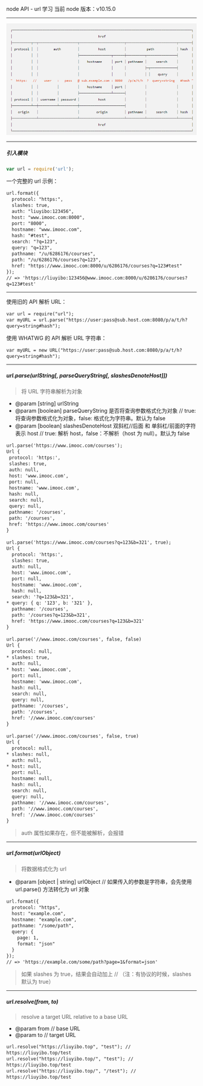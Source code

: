 node API - url 学习
当前 node 版本：v10.15.0

---

<img src="./url_all.png" />

---

##### 引入模块

```javascript
var url = require('url');
```

一个完整的 url 示例：

```node
url.format({
  protocol: "https:",
  slashes: true,
  auth: "liuyibo:123456",
  host: "www.imooc.com:8000",
  port: "8000",
  hostname: "www.imooc.com",
  hash: "#test",
  search: "?q=123",
  query: "q=123",
  pathname: "/u/6286176/courses",
  path: "/u/6286176/courses?q=123",
  href: "https://www.imooc.com:8000/u/6286176/courses?q=123#test"
});
// => 'https://liuyibo:123456@www.imooc.com:8000/u/6286176/courses?q=123#test'
```

---

使用旧的 API 解析 URL：

```node
var url = require("url");
var myURL = url.parse("https://user:pass@sub.host.com:8080/p/a/t/h?query=string#hash");
```

使用 WHATWG 的 API 解析 URL 字符串：

```node
var myURL = new URL("https://user:pass@sub.host.com:8080/p/a/t/h?query=string#hash");
```

---

##### url.parse(urlString[, parseQueryString[, slashesDenoteHost]])

> 将 URL 字符串解析为对象

- @param [string] urlString
- @param [boolean] parseQueryString 是否将查询参数格式化为对象 // true: 将查询参数格式化为对象，false: 格式化为字符串。默认为 false
- @param [boolean] slashesDenoteHost 双斜杠//后面 和 单斜杠/前面的字符表示 host // true: 解析 host，false：不解析（host 为 null）。默认为 false

```node
url.parse('https://www.imooc.com/courses');
Url {
 protocol: 'https:',
 slashes: true,
 auth: null,
 host: 'www.imooc.com',
 port: null,
 hostname: 'www.imooc.com',
 hash: null,
 search: null,
 query: null,
 pathname: '/courses',
 path: '/courses',
 href: 'https://www.imooc.com/courses'
}

url.parse('https://www.imooc.com/courses?q=123&b=321', true);
Url {
  protocol: 'https:',
  slashes: true,
  auth: null,
  host: 'www.imooc.com',
  port: null,
  hostname: 'www.imooc.com',
  hash: null,
  search: '?q=123&b=321',
* query: { q: '123', b: '321' },
  pathname: '/courses',
  path: '/courses?q=123&b=321',
  href: 'https://www.imooc.com/courses?q=123&b=321'
}

url.parse('//www.imooc.com/courses', false, false)
Url {
  protocol: null,
* slashes: true,
  auth: null,
* host: 'www.imooc.com',
  port: null,
  hostname: 'www.imooc.com',
  hash: null,
  search: null,
  query: null,
  pathname: '/courses',
  path: '/courses',
  href: '//www.imooc.com/courses'
}

url.parse('//www.imooc.com/courses', false, true)
Url {
  protocol: null,
* slashes: null,
  auth: null,
* host: null,
  port: null,
  hostname: null,
  hash: null,
  search: null,
  query: null,
  pathname: '//www.imooc.com/courses',
  path: '//www.imooc.com/courses',
  href: '//www.imooc.com/courses'
}
```

> auth 属性如果存在，但不能被解析，会报错

---

##### url.format(urlObject)

> 将数据格式化为 url

- @param [object | string] urlObject // 如果传入的参数是字符串，会先使用 url.parse() 方法转化为 url 对象

```node
url.format({
  protocol: "https",
  host: "example.com",
  hostname: "example.com",
  pathname: "/some/path",
  query: {
    page: 1,
    format: "json"
  }
});
// => 'https://example.com/some/path?page=1&format=json'
```

> 如果 slashes 为 true，结果会自动加上 // （注：有协议的时候，slashes 默认为 true）

---

##### url.resolve(from, to)

> resolve a target URL relative to a base URL

- @param from // base URL
- @param to // target URL

```node
url.resolve("https://liuyibo.top", "test"); // https://liuyibo.top/test
url.resolve("https://liuyibo.top/", "test"); // https://liuyibo.top/test
url.resolve("https://liuyibo.top/", "/test"); // https://liuyibo.top/test
```

